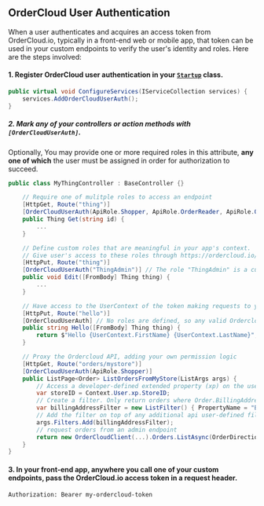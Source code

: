 ## OrderCloud User Authentication

When a user authenticates and acquires an access token from OrderCloud.io, typically in a front-end web or mobile app, that token can be used in your custom endpoints to verify the user's identity and roles. Here are the steps involved:

#### 1. Register OrderCloud user authentication in your [`Startup`](https://docs.microsoft.com/en-us/aspnet/core/fundamentals/startup) class.

```c#
public virtual void ConfigureServices(IServiceCollection services) {
    services.AddOrderCloudUserAuth();
}
```

##### 2. Mark any of your controllers or action  methods with `[OrderCloudUserAuth]`.

Optionally, You may provide one or more required roles in this attribute, **any one of which** the user must be assigned in order for authorization to succeed.

```c#
public class MyThingController : BaseController {}

    // Require one of mulitple roles to access an endpoint
    [HttpGet, Route("thing")] 
    [OrderCloudUserAuth(ApiRole.Shopper, ApiRole.OrderReader, ApiRole.OrderAdmin)] 
    public Thing Get(string id) {
        ...
    }

    // Define custom roles that are meaningful in your app's context.
    // Give user's access to these roles through https://ordercloud.io/api-reference/authentication-and-authorization/security-profiles/create
    [HttpPut, Route("thing")]
    [OrderCloudUserAuth("ThingAdmin")] // The role "ThingAdmin" is a custom developer-defined role
    public void Edit([FromBody] Thing thing) {
        ...
    }

    // Have access to the UserContext of the token making requests to your api.
    [HttpPut, Route("hello")]
    [OrderCloudUserAuth] // No roles are defined, so any valid Ordercloud Token gives access.
    public string Hello([FromBody] Thing thing) {
        return $"Hello {UserContext.FirstName} {UserContext.LastName}";  // UserContext defined on the BaseContoller class and determined by the token.
    }

    // Proxy the Ordercloud API, adding your own permission logic
    [HttpGet, Route("orders/mystore")]
    [OrderCloudUserAuth(ApiRole.Shopper)] 
    public ListPage<Order> ListOrdersFromMyStore(ListArgs args) {
        // Access a developer-defined extended property (xp) on the user called "StoreID".
        var storeID = Context.User.xp.StoreID;
        // Create a filter. Only return orders where Order.BillingAddress.ID equals the user's storeID.   
        var billingAddressFilter = new ListFilter() { PropertyName = "BillingAddress.ID", FilterExpression = storeID };
        // Add the filter on top of any additional api user-defined filters. 
        args.Filters.Add(billingAddressFilter);
        // request orders from an admin endpoint
        return new OrderCloudClient(...).Orders.ListAsync(OrderDirection.Outgoing, page: args.Page, pageSize: args.PageSize, filters: args.ToFilterString()) 
    }
}
```

#### 3. In your front-end app, anywhere you call one of your custom endpoints, pass the OrderCloud.io access token in a request header.

```
Authorization: Bearer my-ordercloud-token
```

